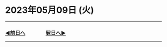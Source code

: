 # 2023年05月09日 (火)

---

### [◀️前日へ](https://github.com/yuasys/chatty-journal/blob/main/2023/05/2023-05-08.md)&emsp;&emsp;&emsp;&emsp;[翌日へ▶️](https://github.com/yuasys/chatty-journal/blob/main/2023/05/2023-05-10.md)

---
